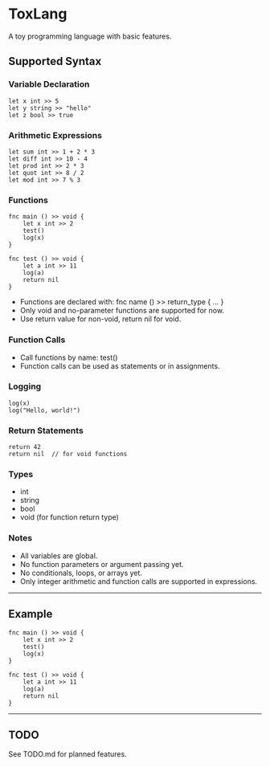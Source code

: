 # ToxLang

A toy programming language with basic features.

## Supported Syntax

### Variable Declaration

```tox
let x int >> 5  
let y string >> "hello"  
let z bool >> true
```

### Arithmetic Expressions

```tox
let sum int >> 1 + 2 * 3  
let diff int >> 10 - 4  
let prod int >> 2 * 3  
let quot int >> 8 / 2  
let mod int >> 7 % 3
```

### Functions

```tox
fnc main () >> void {  
    let x int >> 2  
    test()  
    log(x)  
}

fnc test () >> void {  
    let a int >> 11  
    log(a)  
    return nil  
}
```

- Functions are declared with: fnc name () >> return_type { ... }
- Only void and no-parameter functions are supported for now.
- Use return value for non-void, return nil for void.

### Function Calls

- Call functions by name: test()
- Function calls can be used as statements or in assignments.

### Logging

```tox
log(x)  
log("Hello, world!")
```

### Return Statements

```tox
return 42  
return nil  // for void functions
```

### Types

- int
- string
- bool
- void (for function return type)

### Notes

- All variables are global.
- No function parameters or argument passing yet.
- No conditionals, loops, or arrays yet.
- Only integer arithmetic and function calls are supported in expressions.

---

## Example

```tox
fnc main () >> void {  
    let x int >> 2  
    test()  
    log(x)  
}

fnc test () >> void {  
    let a int >> 11  
    log(a)  
    return nil  
}
```

---

## TODO

See TODO.md for planned features.
